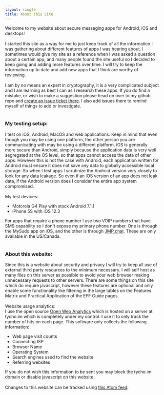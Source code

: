 ```yaml
---
layout: single
title: About This Site
---
```

Welcome to my website about secure messaging apps for Android, iOS and desktops!<br>
<br>
I started this site as a way for me to just keep track of all the information I was gathering about different features of apps I was hearing about.  I sometimes would give my site as a reference when I was asked a question about a certain app, and many people found the site useful so I decided to keep going and adding more features over time.  I will try to keep the information up to date and add new apps that I think are worthy of reviewing.<br>
<br>
I am by no means an expert in cryptography, it is a very complicated subject and I am learning as best I can as I research these apps.  If you do find a mistake, or wish to make a suggestion please head on over to my github repo and <a target="_blank" href="https://github.com/Perelandra0x309/secure-im/issues">create an issue ticket there</a>.  I also add issues there to remind myself of things to add or investigate.<br>
<br>
<h3 id="testing">My testing setup:</h3>
I test on iOS, Android, MacOS and web applications.  Keep in mind that even though you may be using one platform, the other person you are communicating with may be using a different platform.  iOS is generally more secure than Android, simply because the application data is very well segregated at the OS level, so that apps cannot access the data of other apps.  However this is not the case with Android, each application written for Android must ensure it does not save any data to globally accessible local storage.  So when I test apps I scrutinize the Android version very closely to look for any data leakage. So even if an iOS version of an app does not leak data, if the Android version does I consider the entire app system compromised.<br>
<br id="testsetup">
My test devices:
<ul>
  <li>Motorola G4 Play with stock Android 7.1.1</li>
  <li>iPhone 5S with iOS 12.3</li>
</ul>
For apps that require a phone number I use two VOIP numbers that have SMS capability so I don't expose my primary phone number.  One is through the MySudo app on iOS, and the other is through <a target="_blank" href="https://jmp.chat">JMP.chat</a>.  These are only available in the US/Canada.<br>
<br>
<h3>About this website:</h3>
Since this is a website about security and privacy I will try to keep all use of external third party resources to the minimum necessary.  I will self host as many files on this server as possible to avoid your web browser making unnecessary requests to other servers.  There are some things on this site which do require javascript, however these features are optional and only enable some functionality like filtering in the large tables on the Features Matrix and Practical Application of the EFF Guide pages.<br>
<br>
Website usage analytics:<br>
I use the open source <a href="http://www.openwebanalytics.com/">Open Web Analytics</a> which is hosted on a server at tycho.im which is completely under my control.  I use it to only track the number of hits on each page.  This software only collects the following information:
<ul>
<li>Web page visit counts</li>
<li>Connecting ISP</li>
<li>Browser Name</li>
<li>Operating System</li>
<li>Search engines used to find the website</li>
<li>Referring websites</li>
</ul>
If you do not wish this information to be sent you may block the tycho.im domain or disable javascript on this website.<br>
<br>
Changes to this website can be tracked using <a href="https://github.com/perelandra0x309/secure-im/commits/master.atom">this Atom feed</a>.
